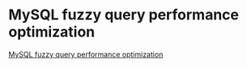 # MySQL fuzzy query performance optimization
[MySQL fuzzy query performance optimization](https://aiwithcloud.com/2022/09/16/mysql_fuzzy_query_performance_optimization/)